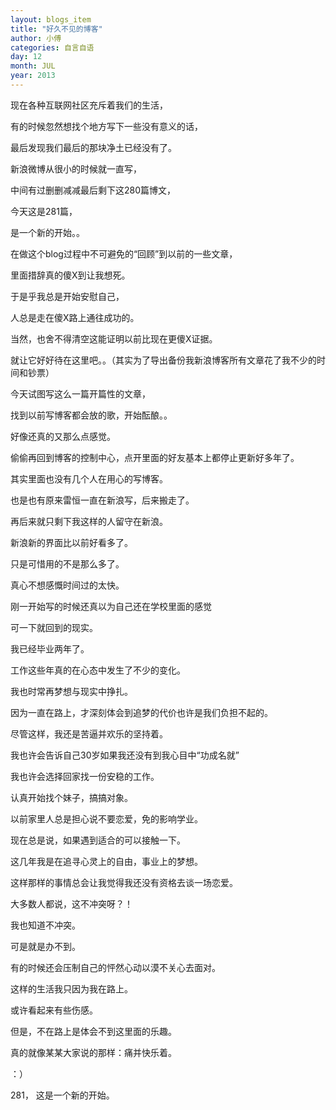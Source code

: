 ```yaml
---
layout: blogs_item
title: "好久不见的博客"
author: 小傅
categories: 自言自语
day: 12
month: JUL
year: 2013
---
```



现在各种互联网社区充斥着我们的生活，

有的时候忽然想找个地方写下一些没有意义的话， 

最后发现我们最后的那块净土已经没有了。

新浪微博从很小的时候就一直写，

中间有过删删减减最后剩下这280篇博文，

今天这是281篇，

是一个新的开始。。

在做这个blog过程中不可避免的“回顾”到以前的一些文章，

里面措辞真的傻X到让我想死。

于是乎我总是开始安慰自己，

人总是走在傻X路上通往成功的。

<!--more--> 

当然，也舍不得清空这能证明以前比现在更傻X证据。

就让它好好待在这里吧。。（其实为了导出备份我新浪博客所有文章花了我不少的时间和钞票）

今天试图写这么一篇开篇性的文章，

找到以前写博客都会放的歌，开始酝酿。。

好像还真的又那么点感觉。
 
偷偷再回到博客的控制中心，点开里面的好友基本上都停止更新好多年了。

其实里面也没有几个人在用心的写博客。

也是也有原来雷恒一直在新浪写，后来搬走了。

再后来就只剩下我这样的人留守在新浪。
 
新浪新的界面比以前好看多了。

只是可惜用的不是那么多了。

 
真心不想感慨时间过的太快。

刚一开始写的时候还真以为自己还在学校里面的感觉

可一下就回到的现实。

我已经毕业两年了。

工作这些年真的在心态中发生了不少的变化。

我也时常再梦想与现实中挣扎。

因为一直在路上，才深刻体会到追梦的代价也许是我们负担不起的。

尽管这样，我还是苦逼并欢乐的坚持着。

我也许会告诉自己30岁如果我还没有到我心目中“功成名就”

我也许会选择回家找一份安稳的工作。

认真开始找个妹子，搞搞对象。

以前家里人总是担心说不要恋爱，免的影响学业。

现在总是说，如果遇到适合的可以接触一下。

这几年我是在追寻心灵上的自由，事业上的梦想。

这样那样的事情总会让我觉得我还没有资格去谈一场恋爱。

大多数人都说，这不冲突呀？！

我也知道不冲突。

可是就是办不到。

有的时候还会压制自己的怦然心动以漠不关心去面对。

这样的生活我只因为我在路上。
 
或许看起来有些伤感。

但是，不在路上是体会不到这里面的乐趣。

真的就像某某大家说的那样：痛并快乐着。

：）

 281， 这是一个新的开始。